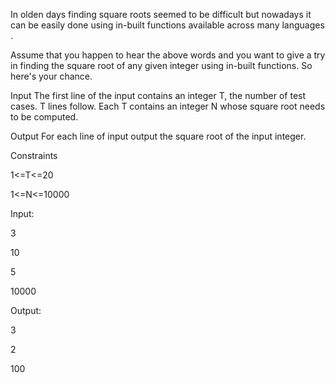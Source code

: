 In olden days finding square roots seemed to be difficult but nowadays it can be easily done using in-built functions available across many languages .

Assume that you happen to hear the above words and you want to give a try in finding the square root of any given integer using in-built functions. So here's your chance.

Input
The first line of the input contains an integer T, the number of test cases. T lines follow. Each T contains an integer N whose square root needs to be computed.

Output
For each line of input output the square root of the input integer.

Constraints

1<=T<=20

1<=N<=10000

Input:

3

10

5

10000

Output:

3

2

100
